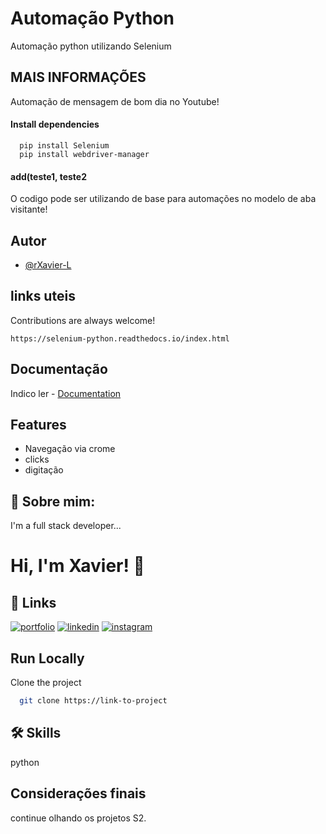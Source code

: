 
# Automação Python

Automação python utilizando Selenium


## MAIS INFORMAÇÕES

Automação de mensagem de bom dia no Youtube!

#### Install dependencies

```http
  pip install Selenium
  pip install webdriver-manager 
```

#### add(teste1, teste2

O codigo pode ser utilizando de base para automações no modelo de aba visitante!




## Autor

- [@rXavier-L](https://github.com/rXavier-L/rxavier-l.github.io)



## links uteis

Contributions are always welcome!

`https://selenium-python.readthedocs.io/index.html`




## Documentação

Indico ler - 
[Documentation](https://selenium-python.readthedocs.io/index.html)



## Features

- Navegação via crome
- clicks
- digitação



## 🚀 Sobre mim:
I'm a full stack developer...


# Hi, I'm Xavier! 👋


## 🔗 Links
[![portfolio](https://img.shields.io/badge/my_portfolio-000?style=for-the-badge&logo=ko-fi&logoColor=white)](https://github.com/rXavier-L/rxavier-l.github.io)
[![linkedin](https://img.shields.io/badge/linkedin-0A66C2?style=for-the-badge&logo=linkedin&logoColor=white)](https://www.linkedin.com/in/ramon-xavier-8a4248229/)
[![instagram](https://img.shields.io/badge/instaram-1DA1F2?style=for-the-badge&logo=instagram&logoColor=white)](https://www.instagram.com/oxe_ramon/)



## Run Locally

Clone the project

```bash
  git clone https://link-to-project
```

## 🛠 Skills

python

## Considerações finais

continue olhando os projetos S2.



